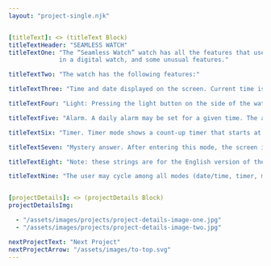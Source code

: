 ```yaml
---
layout: "project-single.njk"


[titleText]: <> (titleText Block)
titleTextHeader: "SEAMLESS WATCH"
titleTextOne: "The “Seamless Watch” watch has all the features that users expect
              in a digital watch, and some unusual features."

titleTextTwo: "The watch has the following features:"

titleTextThree: "Time and date displayed on the screen. Current time is in large numbers, date is in small numbers above it."

titleTextFour: "Light: Pressing the light button on the side of the watch activates a light while the button is pressed. Pressing and holding that button for 3 seconds turns on the light and keeps it on, until the button is held again for 3 seconds or up to 2 hours. After 2 hours, it will automatically turn off."

titleTextFive: "Alarm. A daily alarm may be set for a given time. The alarm may be enabled or disabled. When the alarm is enabled and the alarm time is reached, the watch will beep fast for 5 seconds, then slowly for 30 seconds, then fast for another 5 seconds. Pressing any button stops the alarm sound (in addition to performing its normal function)."

titleTextSix: "Timer. Timer mode shows a count-up timer that starts at 00:00. When the timer is started, it counts up. Pressing the start/stop button will pause the timer, pressing it again continues counting up. Pressing and holding the button for 3 seconds resets the timer to 00:00 and stops counting."

titleTextSeven: "Mystery answer. After entering this mode, the screen initially displays “ask now”. The user may ask a yes-or-no question aloud and press the start/stop button, this will display a randomly selected answer that is one of the following: “yeah”, “yeah right”, “no”, “no doubt”, “keep trying”, “keep dreaming”. Whenever the display has more than one word, only one word is displayed for 2 seconds, then the other word is displayed for 2 seconds, alternately. The answer is displayed until the user leaves this mode, or he/she presses start/stop again for a new answer."

titleTextEight: "Note: these strings are for the English version of the watch, we will need to use completely different strings in other countries without reprogramming the logic of the watch."

titleTextNine: "The user may cycle among all modes (date/time, timer, mystery answer) by pressing the mode button."


[projectDetails]: <> (projectDetails Block)
projectDetailsImg:

  - "/assets/images/projects/project-details-image-one.jpg"
  - "/assets/images/projects/project-details-image-two.jpg"

nextProjectText: "Next Project"
nextProjectArrow: "/assets/images/to-top.svg"
---
```




